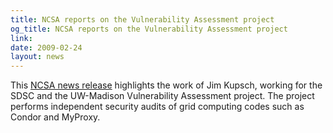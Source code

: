 ```yaml
---
title: NCSA reports on the Vulnerability Assessment project
og_title: NCSA reports on the Vulnerability Assessment project
link: 
date: 2009-02-24
layout: news
---
```


This <a href="http://www.ncsa.uiuc.edu/News/09/0223MyProxypasses.html">NCSA news release</a> highlights the work of Jim Kupsch, working for the SDSC and the UW-Madison Vulnerability Assessment project. The project performs independent security audits of grid computing codes such as Condor and MyProxy. 
